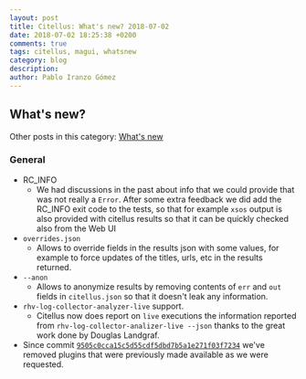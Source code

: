 ```yaml
---
layout: post
title: Citellus: What's new? 2018-07-02
date: 2018-07-02 18:25:38 +0200
comments: true
tags: citellus, magui, whatsnew
category: blog
description:
author: Pablo Iranzo Gómez
---
```


## What's new?

Other posts in this category: [What's new]({tag}whatsnew)

### General

- RC_INFO
  - We had discussions in the past about info that we could provide that was not really a `Error`. After some extra feedback we did add the RC_INFO exit code to the tests, so that for example `xsos` output is also provided with citellus results so that it can be quickly checked also from the Web UI
- `overrides.json`
  - Allows to override fields in the results json with some values, for example to force updates of the titles, urls, etc in the results returned.
- `--anon`
  - Allows to anonymize results by removing contents of `err` and `out` fields in `citellus.json` so that it doesn't leak any information.
- `rhv-log-collector-analyzer-live` support.
  - Citellus now does report on `live` executions the information reported from `rhv-log-collector-analizer-live --json` thanks to the great work done by Douglas Landgraf.
- Since commit [`9505c0cca15c5d55cdf5dbd7b5a1e271f03f7234`](https://github.com/citellusorg/citellus/commit/9505c0cca15c5d55cdf5dbd7b5a1e271f03f7234) we've removed plugins that were previously made available as we were requested.
